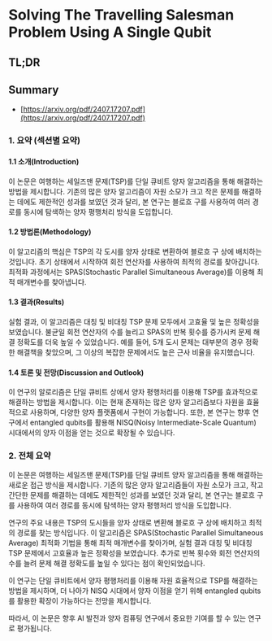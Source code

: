 # Solving The Travelling Salesman Problem Using A Single Qubit
## TL;DR
## Summary
- [https://arxiv.org/pdf/2407.17207.pdf](https://arxiv.org/pdf/2407.17207.pdf)

### 1. 요약 (섹션별 요약)

#### 1.1 소개(Introduction)
이 논문은 여행하는 세일즈맨 문제(TSP)를 단일 큐비트 양자 알고리즘을 통해 해결하는 방법을 제시합니다. 기존의 많은 양자 알고리즘이 자원 소모가 크고 작은 문제를 해결하는 데에도 제한적인 성과를 보였던 것과 달리, 본 연구는 블로흐 구를 사용하여 여러 경로를 동시에 탐색하는 양자 평행처리 방식을 도입합니다.

#### 1.2 방법론(Methodology)
이 알고리즘의 핵심은 TSP의 각 도시를 양자 상태로 변환하여 블로흐 구 상에 배치하는 것입니다. 초기 상태에서 시작하여 회전 연산자를 사용하여 최적의 경로를 찾아갑니다. 최적화 과정에서는 SPAS(Stochastic Parallel Simultaneous Average)를 이용해 최적 매개변수를 찾아냅니다.

#### 1.3 결과(Results)
실험 결과, 이 알고리즘은 대칭 및 비대칭 TSP 문제 모두에서 고효율 및 높은 정확성을 보였습니다. 불균일 회전 연산자의 수를 늘리고 SPAS의 반복 횟수를 증가시켜 문제 해결 정확도를 더욱 높일 수 있었습니다. 예를 들어, 5개 도시 문제는 대부분의 경우 정확한 해결책을 찾았으며, 그 이상의 복잡한 문제에서도 높은 근사 비율을 유지했습니다.

#### 1.4 토론 및 전망(Discussion and Outlook)
이 연구의 알로리즘은 단일 큐비트 상에서 양자 평행처리를 이용해 TSP를 효과적으로 해결하는 방법을 제시합니다. 이는 현재 존재하는 많은 양자 알고리즘보다 자원을 효율적으로 사용하며, 다양한 양자 플랫폼에서 구현이 가능합니다. 또한, 본 연구는 향후 연구에서 entangled qubits를 활용해 NISQ(Noisy Intermediate-Scale Quantum) 시대에서의 양자 이점을 얻는 것으로 확장될 수 있습니다.

### 2. 전체 요약

이 논문은 여행하는 세일즈맨 문제(TSP)를 단일 큐비트 양자 알고리즘을 통해 해결하는 새로운 접근 방식을 제시합니다. 기존의 많은 양자 알고리즘들이 자원 소모가 크고, 작고 간단한 문제를 해결하는 데에도 제한적인 성과를 보였던 것과 달리, 본 연구는 블로흐 구를 사용하여 여러 경로를 동시에 탐색하는 양자 평행처리 방식을 도입합니다.

연구의 주요 내용은 TSP의 도시들을 양자 상태로 변환해 블로흐 구 상에 배치하고 최적의 경로를 찾는 방식입니다. 이 알고리즘은 SPAS(Stochastic Parallel Simultaneous Average) 최적화 기법을 통해 최적 매개변수를 찾아가며, 실험 결과 대칭 및 비대칭 TSP 문제에서 고효율과 높은 정확성을 보였습니다. 추가로 반복 횟수와 회전 연산자의 수를 늘려 문제 해결 정확도를 높일 수 있다는 점이 확인되었습니다.

이 연구는 단일 큐비트에서 양자 평행처리를 이용해 자원 효율적으로 TSP를 해결하는 방법을 제시하며, 더 나아가 NISQ 시대에서 양자 이점을 얻기 위해 entangled qubits를 활용한 확장이 가능하다는 전망을 제시합니다. 

따라서, 이 논문은 향후 AI 발전과 양자 컴퓨팅 연구에서 중요한 기여를 할 수 있는 연구로 평가됩니다.